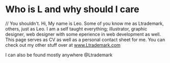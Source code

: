 # Who is L and why should I care
// You shouldn't. Hi, My name is Leo. Some of you know me as Ltrademark, others, just as Leo.
I am a self taught everything; illustrator, graphic designer, web designer with some eperience in web development as well.
This page serves as CV as well as a personal contact sheet for me.
You can check out my other stuff over at www.Ltrademark.com

I can also be found mostly anywhere @Ltrademark